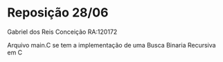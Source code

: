 # Reposição 28/06
Gabriel dos Reis Conceição RA:120172


Arquivo main.C se tem a implementação de uma Busca Binaria Recursiva em C
